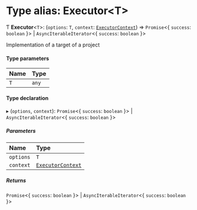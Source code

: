 # Type alias: Executor\<T\>

Ƭ **Executor**\<`T`\>: (`options`: `T`, `context`: [`ExecutorContext`](../../devkit/documents/ExecutorContext)) => `Promise`\<\{ `success`: `boolean` }\> \| `AsyncIterableIterator`\<\{ `success`: `boolean` }\>

Implementation of a target of a project

#### Type parameters

| Name | Type  |
| :--- | :---- |
| `T`  | `any` |

#### Type declaration

▸ (`options`, `context`): `Promise`\<\{ `success`: `boolean` }\> \| `AsyncIterableIterator`\<\{ `success`: `boolean` }\>

##### Parameters

| Name      | Type                                                        |
| :-------- | :---------------------------------------------------------- |
| `options` | `T`                                                         |
| `context` | [`ExecutorContext`](../../devkit/documents/ExecutorContext) |

##### Returns

`Promise`\<\{ `success`: `boolean` }\> \| `AsyncIterableIterator`\<\{ `success`: `boolean` }\>

